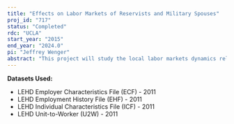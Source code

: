 ```yaml
---
title: "Effects on Labor Markets of Reservists and Military Spouses"
proj_id: "717"
status: "Completed"
rdc: "UCLA"
start_year: "2015"
end_year: "2024.0"
pi: "Jeffrey Wenger"
abstract: "This project will study the local labor markets dynamics related to two understudied segments of the U.S. population which likely differ from the rest of the population, particularly in recent years. These two subpopulations are reservists and the civilian spouses of military service members. The project will analyze the effects on reservists of leaving the civilian labor market temporarily; the cumulative effects of reservist activations on local labor markets and firms that employ reservists; and the effects of deployments on the labor market experiences of civilian spouses of military service members. "
---
```


**Datasets Used:**

  - LEHD Employer Characteristics File (ECF) - 2011 
  - LEHD Employment History File (EHF) - 2011 
  - LEHD Individual Characteristics File (ICF) - 2011 
  - LEHD Unit-to-Worker (U2W) - 2011 

